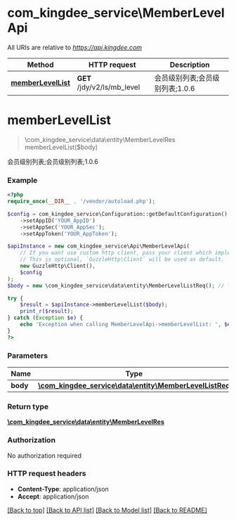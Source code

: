 # com_kingdee_service\MemberLevelApi

All URIs are relative to *https://api.kingdee.com*

Method | HTTP request | Description
------------- | ------------- | -------------
[**memberLevelList**](MemberLevelApi.md#memberLevelList) | **GET** /jdy/v2/ls/mb_level | 会员级别列表;会员级别列表;1.0.6


# **memberLevelList**
> \com_kingdee_service\data\entity\MemberLevelRes memberLevelList($body)

会员级别列表;会员级别列表;1.0.6

### Example
```php
<?php
require_once(__DIR__ . '/vendor/autoload.php');

$config = com_kingdee_service\Configuration::getDefaultConfiguration()
    ->setAppID('YOUR_AppID')
    ->setAppSec('YOUR_AppSec');
    ->setAppToken('YOUR_AppToken');

$apiInstance = new com_kingdee_service\Api\MemberLevelApi(
    // If you want use custom http client, pass your client which implements `GuzzleHttp\ClientInterface`.
    // This is optional, `GuzzleHttp\Client` will be used as default.
    new GuzzleHttp\Client(),
    $config
);
$body = new \com_kingdee_service\data\entity\MemberLevelListReq(); // \com_kingdee_service\data\entity\MemberLevelListReq | 

try {
    $result = $apiInstance->memberLevelList($body);
    print_r($result);
} catch (Exception $e) {
    echo 'Exception when calling MemberLevelApi->memberLevelList: ', $e->getMessage(), PHP_EOL;
}
?>
```

### Parameters

Name | Type | Description  | Notes
------------- | ------------- | ------------- | -------------
 **body** | [**\com_kingdee_service\data\entity\MemberLevelListReq**](../Model/MemberLevelListReq.md)|  | [optional]

### Return type

[**\com_kingdee_service\data\entity\MemberLevelRes**](../Model/MemberLevelRes.md)

### Authorization

No authorization required

### HTTP request headers

 - **Content-Type**: application/json
 - **Accept**: application/json

[[Back to top]](#) [[Back to API list]](../../README.md#documentation-for-api-endpoints) [[Back to Model list]](../../README.md#documentation-for-models) [[Back to README]](../../README.md)

